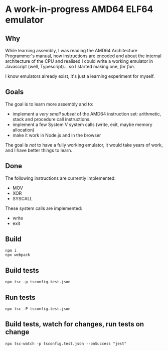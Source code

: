 # A work-in-progress AMD64 ELF64 emulator

## Why

While learning assembly, I was reading the AMD64 Architecture
Programmer's manual, how instructions are encoded and about the internal
architecture of the CPU and realised I could write
a working emulator in Javascript (well, Typescript)... so I started making one, 
*for fun*.

I know emulators already exist, it's just a learning experiment for myself.

## Goals

The goal is to learn more assembly and to:

- implement a *very small subset* of the AMD64 instruction set: arithmetic,
  stack and procedure call instructions.
- implement a few System V system calls (write, exit, maybe memory allocation)
- make it work in Node.js and in the browser

The goal is *not* to have a fully working emulator, it would take years of work,
and I have better things to learn.

## Done

The following instructions are currently implemented:

- MOV
- XOR
- SYSCALL

These system calls are implemented:

- write
- exit


## Build

```
npm i
npx webpack
```

## Build tests
```
npx tsc -p tsconfig.test.json
```

## Run tests
```
npx tsc -P tsconfig.test.json
```

## Build tests, watch for changes, run tests on change
```
npx tsc-watch -p tsconfig.test.json --onSuccess "jest"
```
